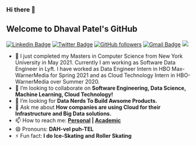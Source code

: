 ### Hi there 👋
## Welcome to Dhaval Patel's GitHub

[![Linkedin Badge](https://img.shields.io/badge/-dhavalpatel290-blue?style=social&logo=Linkedin&logoColor=blue&link=https://www.linkedin.com/in/dhavalpatel290/)](https://www.linkedin.com/in/dhavalpatel290/) 
[![Twitter Badge](http://img.shields.io/badge/-@dhavalpatel290?style=social&logo=twitter&logoColor=blue&link=https://twitter.com/dhavalpatel290)](https://twitter.com/dhavalpatel290) 
[![GitHub followers](https://img.shields.io/github/followers/dhavalpatel290?label=Follow&style=social)](https://github.com/dhavalpatel290/?tab=follow) 
[![Gmail Badge](https://img.shields.io/badge/-dhavalpatel290?style=social&logo=Gmail&logoColor=red&link=mailto:dhavalpatel290@gmail.com)](mailto:dhavalpatel290@gmail.com) 
![](https://komarev.com/ghpvc/?username=dhavalpatel290)


- 🔭 I just completed my Masters in Computer Science from New York University in May 2021. Currently I am working as Software Data Engineer in Lyft. I have worked as Data Engineer Intern in HBO Max-WarnerMedia for Spring 2021 and as Cloud Technology Intern in HBO-WarnerMedia over Summer 2020. 
- 👯 I’m looking to collaborate on **Software Engineering, Data Science, Machine Learning, Cloud Technology!**
- 🤔 I’m looking for **Data Nerds To Build Awsome Products.**
- 💬 Ask me about **How companies are using Cloud for their Infrastructure and Big Data solutions.**
- 📫 How to reach me: **[Personal](mailto:dhavalpatel290@gmail.com) | [Academic](mailto:dhaval.j.patel@nyu.edu)**
- 😄 Pronouns: **DAH-vel puh-TEL**
- ⚡ Fun fact: **I do Ice-Skating and Roller Skating**


<!--
**dhavalpatel290/dhavalpatel290** is a ✨ _special_ ✨ repository because its `README.md` (this file) appears on your GitHub profile.

Here are some ideas to get you started:

- 🔭 I’m currently working on ...
- 🌱 I’m currently learning ...
- 👯 I’m looking to collaborate on ...
- 🤔 I’m looking for help with ...
- 💬 Ask me about ...
- 📫 How to reach me: <a href="https://www.linkedin.com/in/dhavalpatel290"> <img src="https://media-exp1.licdn.com/dms/image/C4D0BAQGyOWvr4W0Pow/company-logo_200_200/0?e=2159024400&v=beta&t=itrwplyUUwPAVxqxN8THySQds9p401UaOtZIurSBVnA" width="30" height="30" ></a> | 
- 😄 Pronouns: ...
- ⚡ Fun fact: ...
-->
